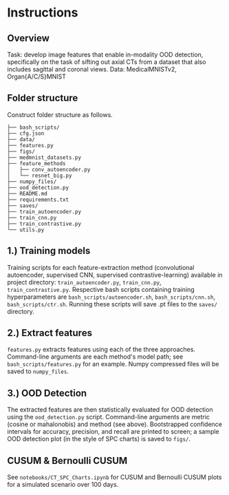 # Instructions
## Overview
Task: develop image features that enable in-modality OOD detection, specifically on the task of sifting out axial CTs from a dataset that also includes sagittal and coronal views.
Data: MedicalMNISTv2, Organ{A/C/S}MNIST
## Folder structure
Construct folder structure as follows.
```
├── bash_scripts/
├── cfg.json
├── data/
├── features.py
├── figs/
├── medmnist_datasets.py
├── feature_methods
│   ├── conv_autoencoder.py
│   └── resnet_big.py
├── numpy_files/
├── ood_detection.py
├── README.md
├── requirements.txt
├── saves/
├── train_autoencoder.py
├── train_cnn.py
├── train_contrastive.py
└── utils.py
```

## 1.) Training models

Training scripts for each feature-extraction method (convolutional autoencoder, supervised CNN, supervised contrastive-learning) available in project directory: ```train_autoencoder.py```, ```train_cnn.py```, ```train_contrastive.py```. Respective bash scripts containing training hyperparameters are ```bash_scripts/autoencoder.sh```, ```bash_scripts/cnn.sh```, ```bash_scripts/ctr.sh```. Running these scripts will save .pt files to the ```saves/``` directory.

## 2.) Extract features

```features.py``` extracts features using each of the three approaches. Command-line arguments are each method's model path; see ```bash_scripts/features.py``` for an example. Numpy compressed files will be saved to ```numpy_files```.

## 3.) OOD Detection

The extracted features are then statistically evaluated for OOD detection using the ```ood_detection.py``` script. Command-line arguments are metric (cosine or mahalonobis) and method (see above). Bootstrapped confidence intervals for accuracy, precision, and recall are printed to screen; a sample OOD detection plot (in the style of SPC charts) is saved to ```figs/```.

## CUSUM & Bernoulli CUSUM

See ```notebooks/CT_SPC_Charts.ipynb``` for CUSUM and Bernoulli CUSUM plots for a simulated scenario over 100 days.